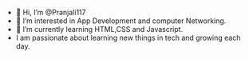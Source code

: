 - 👋 Hi, I’m @Pranjali117
- 👀 I’m interested in App Development and computer Networking.
- 🌱 I’m currently learning HTML,CSS and Javascript.
- I am passionate about learning new things in tech and growing each day.

<!---
Pranjali117/Pranjali117 is a ✨ special ✨ repository because its `README.md` (this file) appears on your GitHub profile.
You can click the Preview link to take a look at your changes.
--->
